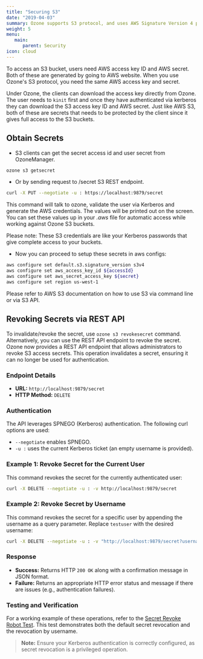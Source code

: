 ```yaml
---
title: "Securing S3"
date: "2019-04-03"
summary: Ozone supports S3 protocol, and uses AWS Signature Version 4 protocol which allows a seamless S3 experience.
weight: 5
menu:
   main:
      parent: Security
icon: cloud
---
```

<!---
  Licensed to the Apache Software Foundation (ASF) under one or more
  contributor license agreements.  See the NOTICE file distributed with
  this work for additional information regarding copyright ownership.
  The ASF licenses this file to You under the Apache License, Version 2.0
  (the "License"); you may not use this file except in compliance with
  the License.  You may obtain a copy of the License at

      http://www.apache.org/licenses/LICENSE-2.0

  Unless required by applicable law or agreed to in writing, software
  distributed under the License is distributed on an "AS IS" BASIS,
  WITHOUT WARRANTIES OR CONDITIONS OF ANY KIND, either express or implied.
  See the License for the specific language governing permissions and
  limitations under the License.
-->

To access an S3 bucket, users need AWS access key ID and AWS secret. Both of
these are generated by going to AWS website. When you use Ozone's S3
protocol, you need the same AWS access key and secret.

Under Ozone, the clients can download the access key directly from Ozone.
The user needs to `kinit` first and once they have authenticated via kerberos
 they can download the S3 access key ID and AWS secret. Just like AWS S3,
 both of these are secrets that needs to be protected by the client since it
 gives full access to the S3 buckets.

## Obtain Secrets

* S3 clients can get the secret access id and user secret from OzoneManager.

```bash
ozone s3 getsecret
```

* Or by sending request to /secret S3 REST endpoint.

```bash
curl -X PUT --negotiate -u : https://localhost:9879/secret
```

This command will talk to ozone, validate the user via Kerberos and generate
the AWS credentials. The values will be printed out on the screen. You can
set these values up in your _.aws_ file for automatic access while working
against Ozone S3 buckets.

<div class="alert alert-danger" role="alert">
 Please note: These S3 credentials are like your Kerberos passwords
 that give complete access to your buckets.
</div>


* Now you can proceed to setup these secrets in aws configs:

```bash
aws configure set default.s3.signature_version s3v4
aws configure set aws_access_key_id ${accessId}
aws configure set aws_secret_access_key ${secret}
aws configure set region us-west-1
```
Please refer to AWS S3 documentation on how to use S3 via command line or via
S3 API.

## Revoking Secrets via REST API

To invalidate/revoke the secret, use `ozone s3 revokesecret` command.
Alternatively, you can use the REST API endpoint to revoke the secret.
Ozone now provides a REST API endpoint that allows administrators to revoke S3 access secrets. This operation invalidates a secret, ensuring it can no longer be used for authentication.

### Endpoint Details

- **URL:** `http://localhost:9879/secret`
- **HTTP Method:** `DELETE`

### Authentication

The API leverages SPNEGO (Kerberos) authentication. The following curl options are used:
- `--negotiate` enables SPNEGO.
- `-u :` uses the current Kerberos ticket (an empty username is provided).

### Example 1: Revoke Secret for the Current User

This command revokes the secret for the currently authenticated user:

```bash
curl -X DELETE --negotiate -u : -v http://localhost:9879/secret
```

### Example 2: Revoke Secret by Username

This command revokes the secret for a specific user by appending the username as a query parameter. Replace `testuser` with the desired username:

```bash
curl -X DELETE --negotiate -u : -v "http://localhost:9879/secret?username=testuser"
```

### Response

- **Success:** Returns HTTP `200 OK` along with a confirmation message in JSON format.
- **Failure:** Returns an appropriate HTTP error status and message if there are issues (e.g., authentication failures).

### Testing and Verification

For a working example of these operations, refer to the [Secret Revoke Robot Test](https://raw.githubusercontent.com/apache/ozone/refs/heads/master/hadoop-ozone/dist/src/main/smoketest/s3/secretrevoke.robot). This test demonstrates both the default secret revocation and the revocation by username.

> **Note:** Ensure your Kerberos authentication is correctly configured, as secret revocation is a privileged operation.
